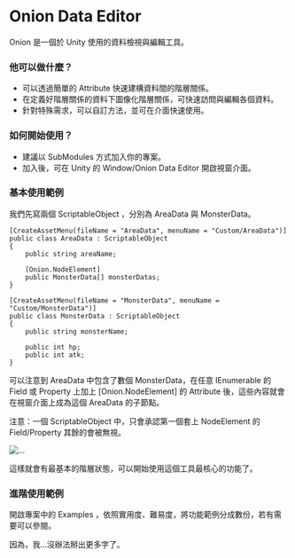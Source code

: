 # Onion Data Editor #

Onion 是一個於 Unity 使用的資料檢視與編輯工具。

### 他可以做什麼？ ###

* 可以透過簡單的 Attribute 快速建構資料間的階層關係。
* 在定義好階層關係的資料下圖像化階層關係，可快速訪問與編輯各個資料。
* 針對特殊需求，可以自訂方法，並可在介面快速使用。

### 如何開始使用？ ###

* 建議以 SubModules 方式加入你的專案。
* 加入後，可在 Unity 的 Window/Onion Data Editor 開啟視窗介面。

### 基本使用範例 ###

我們先寫兩個 ScriptableObject ，分別為 AreaData 與 MonsterData。

```
[CreateAssetMenu(fileName = "AreaData", menuName = "Custom/AreaData")]
public class AreaData : ScriptableObject
{
    public string areaName;

    [Onion.NodeElement]
    public MonsterData[] monsterDatas;
}
```
```
[CreateAssetMenu(fileName = "MonsterData", menuName = "Custom/MonsterData")]
public class MonsterData : ScriptableObject
{
    public string monsterName;
    
    public int hp;
    public int atk;    
}
```

可以注意到 AreaData 中包含了數個 MonsterData，在任意 IEnumerable 的 Field 或 Property 上加上 [Onion.NodeElement] 的 Attribute 後，這些內容就會在視窗介面上成為這個 AreaData 的子節點。

注意：一個 ScriptableObject 中，只會承認第一個套上 NodeElement 的 Field/Property 其餘的會被無視。

![...](https://i.imgur.com/XPxe2DS.png)

這樣就會有最基本的階層狀態，可以開始使用這個工具最核心的功能了。


### 進階使用範例 ###

開啟專案中的 Examples ，依照實用度、難易度，將功能範例分成數份，若有需要可以參閱。

因為，我...沒辦法掰出更多字了。